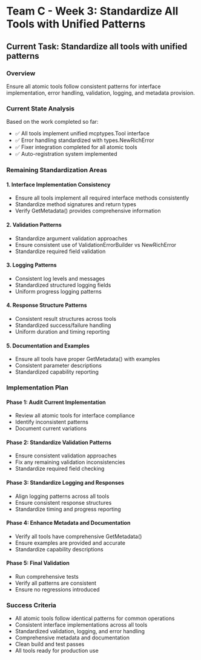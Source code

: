 # Team C - Week 3: Standardize All Tools with Unified Patterns

## Current Task: Standardize all tools with unified patterns

### Overview
Ensure all atomic tools follow consistent patterns for interface implementation, error handling, validation, logging, and metadata provision.

### Current State Analysis
Based on the work completed so far:
- ✅ All tools implement unified mcptypes.Tool interface
- ✅ Error handling standardized with types.NewRichError
- ✅ Fixer integration completed for all atomic tools
- ✅ Auto-registration system implemented

### Remaining Standardization Areas

#### 1. Interface Implementation Consistency
- Ensure all tools implement all required interface methods consistently
- Standardize method signatures and return types
- Verify GetMetadata() provides comprehensive information

#### 2. Validation Patterns
- Standardize argument validation approaches
- Ensure consistent use of ValidationErrorBuilder vs NewRichError
- Standardize required field validation

#### 3. Logging Patterns  
- Consistent log levels and messages
- Standardized structured logging fields
- Uniform progress logging patterns

#### 4. Response Structure Patterns
- Consistent result structures across tools
- Standardized success/failure handling
- Uniform duration and timing reporting

#### 5. Documentation and Examples
- Ensure all tools have proper GetMetadata() with examples
- Consistent parameter descriptions
- Standardized capability reporting

### Implementation Plan

#### Phase 1: Audit Current Implementation
- Review all atomic tools for interface compliance
- Identify inconsistent patterns
- Document current variations

#### Phase 2: Standardize Validation Patterns
- Ensure consistent validation approaches
- Fix any remaining validation inconsistencies
- Standardize required field checking

#### Phase 3: Standardize Logging and Responses
- Align logging patterns across all tools
- Ensure consistent response structures
- Standardize timing and progress reporting

#### Phase 4: Enhance Metadata and Documentation
- Verify all tools have comprehensive GetMetadata()
- Ensure examples are provided and accurate
- Standardize capability descriptions

#### Phase 5: Final Validation
- Run comprehensive tests
- Verify all patterns are consistent
- Ensure no regressions introduced

### Success Criteria
- All atomic tools follow identical patterns for common operations
- Consistent interface implementations across all tools
- Standardized validation, logging, and error handling
- Comprehensive metadata and documentation
- Clean build and test passes
- All tools ready for production use